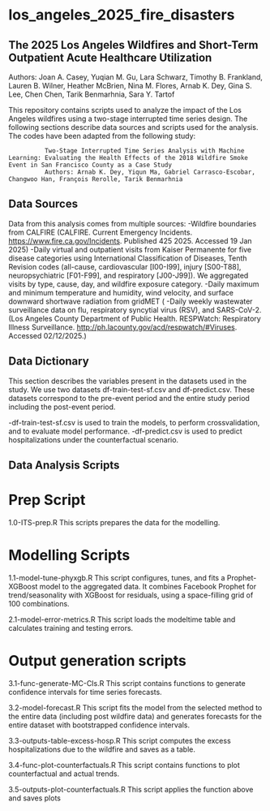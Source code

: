 # los_angeles_2025_fire_disasters

## The 2025 Los Angeles Wildfires and Short-Term Outpatient Acute Healthcare Utilization
Authors: Joan A. Casey,  Yuqian M. Gu, Lara Schwarz, Timothy B. Frankland, Lauren B. Wilner, Heather McBrien, Nina M. Flores, Arnab K. Dey, Gina
S. Lee, Chen Chen,  Tarik Benmarhnia, Sara Y. Tartof

This repository contains scripts used to analyze the impact of the Los Angeles wildfires using a two-stage interrupted time series design. The following sections describe data sources and scripts used for the analysis. The codes have been adapted from the following study:

              Two-Stage Interrupted Time Series Analysis with Machine Learning: Evaluating the Health Effects of the 2018 Wildfire Smoke Event in San Francisco County as a Case Study
              Authors: Arnab K. Dey, Yiqun Ma, Gabriel Carrasco-Escobar, Changwoo Han, François Rerolle, Tarik Benmarhnia

## Data Sources
Data from this analysis comes from multiple sources:
-Wildfire boundaries from CALFIRE (CALFIRE. Current Emergency Incidents. https://www.fire.ca.gov/Incidents. Published 425 2025. Accessed 19 Jan 2025)
-Daily virtual and outpatient visits from Kaiser Permanente for five disease categories using International Classification of Diseases, Tenth Revision codes (all-cause, cardiovascular [I00-I99], injury [S00-T88], neuropsychiatric [F01-F99], and respiratory [J00-J99]). We aggregated visits by type, cause, day, and wildfire exposure category.
-Daily maximum and minimum temperature and humidity, wind velocity, and surface downward shortwave radiation from gridMET (
-Daily weekly wastewater surveillance data on flu, respiratory syncytial virus (RSV), and SARS-CoV-2. (Los Angeles County Department of Public Health. RESPWatch: Respiratory Illness Surveillance. http://ph.lacounty.gov/acd/respwatch/#Viruses. Accessed 02/12/2025.)

## Data Dictionary

This section describes the variables present in the datasets used in the study. We use two datasets df-train-test-sf.csv and df-predict.csv. These datasets correspond to the pre-event period and the entire study period including the post-event period.

-df-train-test-sf.csv is used to train the models, to perform crossvalidation, and to evaluate model performance.
-df-predict.csv is used to predict hospitalizations under the counterfactual scenario.

## Data Analysis Scripts

# Prep Script
1.0-ITS-prep.R
This scripts prepares the data for the modelling.

# Modelling Scripts

1.1-model-tune-phyxgb.R 
This script configures, tunes, and fits a Prophet-XGBoost model to the aggregated data. It combines Facebook Prophet for trend/seasonality with XGBoost for residuals, using a space-filling grid of 100 combinations.

2.1-model-error-metrics.R
This script loads the modeltime table and calculates training and testing errors. 

# Output generation scripts

3.1-func-generate-MC-CIs.R
This script contains functions to generate confidence intervals for time series forecasts.

3.2-model-forecast.R
This script fits the model from the selected method to the entire data (including post wildfire data) and generates forecasts for the entire dataset with bootstrapped confidence intervals.

3.3-outputs-table-excess-hosp.R
This script computes the excess hospitalizations due to the wildfire and saves as a table.

3.4-func-plot-counterfactuals.R
This script contains functions to plot counterfactual and actual trends.

3.5-outputs-plot-counterfactuals.R
This script applies the function above and saves plots
